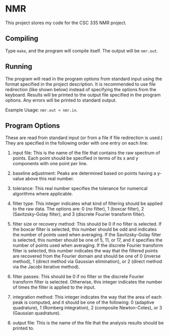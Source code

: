 # NMR

This project stores my code for the CSC 335 NMR project.

## Compiling

Type `make`, and the program will compile itself. The output will be `nmr.out`.

## Running

The program will read in the program options from standard input using the
format specified in the project description. It is recommended to use file
redirection (like shown below) instead of specifying the options from
the keyboard. Results will be printed to the output file specified in the
program options. Any errors will be printed to standard output.

Example Usage: `nmr.out < nmr.in`.

## Program Options
These are read from standard input (or from a file if file redirection is
used.) They are specified in the following order with one entry on each
line:

1. input file: This is the name of the file that contains the raw spectrum
of points. Each point should be specified in terms of its x and y components
with one point per line.

2. baseline adjustment: Peaks are determined based on points having a y-value
above this real number.

3. tolerance: This real number specifies the tolerance for numerical
algorithms where applicable.

4. filter type: This integer indicates what kind of filtering should be
applied to the raw data. The options are: 0 (no filter), 1 (boxcar filter),
2 (Savitzsky-Golay filter), and 3 (discrete Fourier transform filter).

5. filter size or recovery method: This should be 0 if no filter is selected.
If the boxcar filter is selected, this number should be odd and indicates the
number of points used when averaging. If the Savitzsky-Golay filter is
selected, this number should be one of 5, 11, or 17, and it specifies the
number of points used when averaging. If the discrete Fourier transform filter
is selected, this number indicates the way that the filtered points are
recovered from the Fourier domain and should be one of 0 (inverse method),
1 (direct method via Gaussian elimination), or 2 (direct method via the
Jacobi iterative method).

6. filter passes: This should be 0 if no filter or the discrete Fourier
transform filter is selected. Otherwise, this integer indicates the number
of times the filter is applied to the input.

7. integration method: This integer indicates the way that the area of each
peak is computed, and it should be one of the following: 0 (adaptive
quadrature), 1 (Romberg integration), 2 (composite Newton-Cotes), or
3 (Gaussian quadrature).

8. output file: This is the name of the file that the analysis results should
be printed to.

